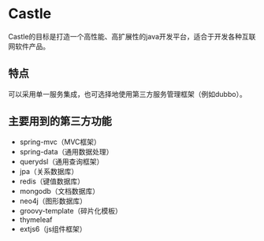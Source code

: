 # Castle
Castle的目标是打造一个高性能、高扩展性的java开发平台，适合于开发各种互联网软件产品。

## 特点
可以采用单一服务集成，也可选择地使用第三方服务管理框架（例如dubbo）。

## 主要用到的第三方功能
* spring-mvc（MVC框架）
* spring-data（通用数据处理）
* querydsl（通用查询框架）
* jpa（关系数据库）
* redis（键值数据库）
* mongodb（文档数据库）
* neo4j（图形数据库）
* groovy-template（碎片化模板）
* thymeleaf
* extjs6（js组件框架）
